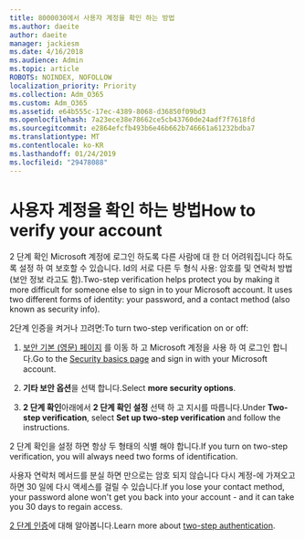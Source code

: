 ```yaml
---
title: 8000030에서 사용자 계정을 확인 하는 방법
ms.author: daeite
author: daeite
manager: jackiesm
ms.date: 4/16/2018
ms.audience: Admin
ms.topic: article
ROBOTS: NOINDEX, NOFOLLOW
localization_priority: Priority
ms.collection: Adm_O365
ms.custom: Adm_O365
ms.assetid: e64b555c-17ec-4389-8068-d36850f09bd3
ms.openlocfilehash: 7a23ece38e78662ce5cb43760de24adf7f7618fd
ms.sourcegitcommit: e2864efcfb493b6e46b662b746661a61232bdba7
ms.translationtype: MT
ms.contentlocale: ko-KR
ms.lasthandoff: 01/24/2019
ms.locfileid: "29478088"
---
```

# <a name="how-to-verify-your-account"></a><span data-ttu-id="8c6d8-102">사용자 계정을 확인 하는 방법</span><span class="sxs-lookup"><span data-stu-id="8c6d8-102">How to verify your account</span></span>

<span data-ttu-id="8c6d8-p101">2 단계 확인 Microsoft 계정에 로그인 하도록 다른 사람에 대 한 더 어려워집니다 하도록 설정 하 여 보호할 수 있습니다. Id의 서로 다른 두 형식 사용: 암호를 및 연락처 방법 (보안 정보 라고도 함).</span><span class="sxs-lookup"><span data-stu-id="8c6d8-p101">Two-step verification helps protect you by making it more difficult for someone else to sign in to your Microsoft account. It uses two different forms of identity: your password, and a contact method (also known as security info).</span></span> 
  
<span data-ttu-id="8c6d8-105">2단계 인증을 켜거나 끄려면:</span><span class="sxs-lookup"><span data-stu-id="8c6d8-105">To turn two-step verification on or off:</span></span>
  
1. <span data-ttu-id="8c6d8-106">[보안 기본 (영문) 페이지](https://go.microsoft.com/fwlink/?linkid=842325) 를 이동 하 고 Microsoft 계정을 사용 하 여 로그인 합니다.</span><span class="sxs-lookup"><span data-stu-id="8c6d8-106">Go to the [Security basics page](https://go.microsoft.com/fwlink/?linkid=842325) and sign in with your Microsoft account.</span></span> 
    
2. <span data-ttu-id="8c6d8-107">**기타 보안 옵션**을 선택 합니다.</span><span class="sxs-lookup"><span data-stu-id="8c6d8-107">Select **more security options**.</span></span> 
    
3. <span data-ttu-id="8c6d8-108">**2 단계 확인**아래에서 **2 단계 확인 설정** 선택 하 고 지시를 따릅니다.</span><span class="sxs-lookup"><span data-stu-id="8c6d8-108">Under **Two-step verification**, select **Set up two-step verification** and follow the instructions.</span></span> 
    
<span data-ttu-id="8c6d8-109">2 단계 확인을 설정 하면 항상 두 형태의 식별 해야 합니다.</span><span class="sxs-lookup"><span data-stu-id="8c6d8-109">If you turn on two-step verification, you will always need two forms of identification.</span></span>
  
<span data-ttu-id="8c6d8-110">사용자 연락처 메서드를 분실 하면 만으로는 암호 되지 않습니다 다시 계정-에 가져오고 하면 30 일에 다시 액세스를 걸릴 수 있습니다.</span><span class="sxs-lookup"><span data-stu-id="8c6d8-110">If you lose your contact method, your password alone won't get you back into your account - and it can take you 30 days to regain access.</span></span> 
  
<span data-ttu-id="8c6d8-111">[2 단계 인증](https://go.microsoft.com/fwlink/?linkid=872270)에 대해 알아봅니다.</span><span class="sxs-lookup"><span data-stu-id="8c6d8-111">Learn more about [two-step authentication](https://go.microsoft.com/fwlink/?linkid=872270).</span></span>
  

